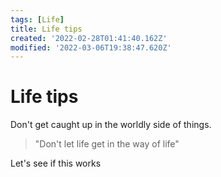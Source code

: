 ```yaml
---
tags: [Life]
title: Life tips
created: '2022-02-28T01:41:40.162Z'
modified: '2022-03-06T19:38:47.620Z'
---
```


# Life tips

Don't get caught up in the worldly side of things.

> "Don't let life get in the way of life"

Let's see if this works



